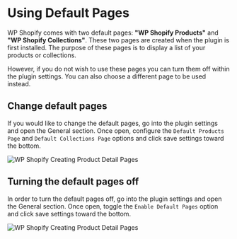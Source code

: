 # Using Default Pages

WP Shopify comes with two default pages: **"WP Shopify Products"** and **"WP Shopify Collections"**. These two pages are created when the plugin is first installed. The purpose of these pages is to display a list of your products or collections.

However, if you do not wish to use these pages you can turn them off within the plugin settings. You can also choose a different page to be used instead.

## Change default pages

If you would like to change the default pages, go into the plugin settings and open the General section. Once open, configure the `Default Products Page` and `Default Collections Page` options and click save settings toward the bottom.

![WP Shopify Creating Product Detail Pages](https://wpshop.io/wp-content/uploads/2020/06/screen-guide-default-pages-2.jpg)

## Turning the default pages off

In order to turn the default pages off, go into the plugin settings and open the General section. Once open, toggle the `Enable Default Pages` option and click save settings toward the bottom.

![WP Shopify Creating Product Detail Pages](https://wpshop.io/wp-content/uploads/2020/06/screen-guide-default-pages-1.jpg)
